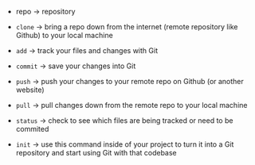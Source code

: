 * repo -> repository
* `clone` -> bring a repo down from the internet (remote repository like Github) to your local machine
* `add` -> track your files and changes with Git
* `commit` -> save your changes into Git
* `push` -> push your changes to your remote repo on Github (or another website)
* `pull` -> pull changes down from the remote repo to your local machine
  
* `status` -> check to see which files are being tracked or need to be commited
* `init` -> use this command inside of your project to turn it into a Git repository and start using Git with that codebase
